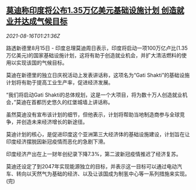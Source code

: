 <!--1629077462000-->
[莫迪称印度将公布1.35万亿美元基础设施计划 创造就业并达成气候目标](https://cn.reuters.com/article/india-modi-infrastructure-plan-0816-idCNKBS2FH034)
------

<div><i>2021-08-16T01:21:36Z</i></div><p>路透新德里8月15日 - 印度总理莫迪周日表示，印度将启动一项100万亿卢比(1.35万亿美元)的国家基础设施计划，这将有助于创造就业机会，并扩大清洁燃料的使用以实现该国的气候目标。</p><p>莫迪在新德里的独立日庆祝活动上发表讲话称，这项名为“Gati Shakti”的基础设施计划将有助于提高工业生产率，促进经济发展。</p><p>“我们将启动Gati Shakti的总体规划，这是一个大项目，将为数十万人创造就业机会，”莫迪在首都历史悠久的红堡城墙上讲话称。</p><p>虽然莫迪没有宣布该计划的细节，但他表示，计划将帮助当地制造商参与全球竞争，并创造未来经济增长的新途径。</p><p>莫迪计划的核心，是促进印度这个亚洲第三大经济体的基础设施建设，计划旨在让印度经济摆脱因新冠疫情而恶化的急剧下滑。</p><p>印度经济产出在上一财年创纪录下降7.3%，第二波新冠疫情推迟了经济复苏。</p><p>莫迪还设定了到2047年实现能源独立的目标，并表示这一目标可以通过电动汽车、转向以天然气为基础的经济、以及让该国成为制氢中心等一系列措施来实现。(完)</p>
